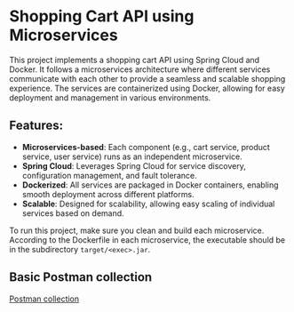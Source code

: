 # Shopping Cart API using Microservices

This project implements a shopping cart API using Spring Cloud and Docker. It follows a microservices architecture where different services communicate with each other to provide a seamless and scalable shopping experience. The services are containerized using Docker, allowing for easy deployment and management in various environments.

## Features:
- **Microservices-based**: Each component (e.g., cart service, product service, user service) runs as an independent microservice.
- **Spring Cloud**: Leverages Spring Cloud for service discovery, configuration management, and fault tolerance.
- **Dockerized**: All services are packaged in Docker containers, enabling smooth deployment across different platforms.
- **Scalable**: Designed for scalability, allowing easy scaling of individual services based on demand.

To run this project, make sure you clean and build each microservice. 
According to the Dockerfile in each microservice, the executable should be in the subdirectory `target/<exec>.jar`. 

## Basic Postman collection
[Postman collection](https://www.postman.com/red-crescent-459062/workspace/public-loow3/collection/33468733-816f6c09-23c3-4ae4-b39a-c29cbf54b4f0?action=share&creator=33468733)
